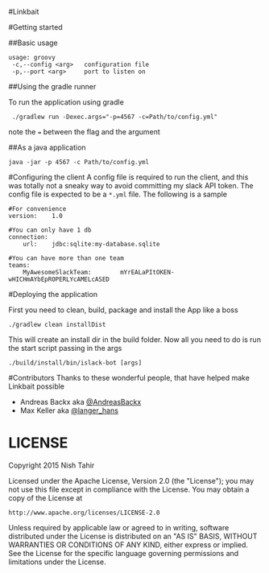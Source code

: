 #Linkbait

#Getting started

##Basic usage

```
usage: groovy
 -c,--config <arg>   configuration file
 -p,--port <arg>     port to listen on

```

##Using the gradle runner

To run the application using gradle

```
 ./gradlew run -Dexec.args="-p=4567 -c=Path/to/config.yml"
```

note the `=` between the flag and the argument

##As a java application
```
java -jar -p 4567 -c Path/to/config.yml
```

#Configuring the client
A config file is required to run the client, and this was totally not a sneaky way to avoid committing my slack API token.
The config file is expected to be a `*.yml` file. The following is a sample

```
#For convenience
version:    1.0

#You can only have 1 db
connection:
    url:    jdbc:sqlite:my-database.sqlite

#You can have more than one team
teams:
    MyAwesomeSlackTeam:        mYrEALaPItOKEN-wHICHmAYbEpROPERLYcAMELcASED

```

#Deploying the application

First you need to clean, build, package and install the App like a boss

```
./gradlew clean installDist
```

This will create an install dir in the build folder. Now all you need to do
is run the start script passing in the args

```
./build/install/bin/islack-bot [args]
```

#Contributors
Thanks to these wonderful people, that have helped make Linkbait possible

* Andreas Backx aka [@AndreasBackx](https://twitter.com/AndreasBackx)
* Max Keller aka [@langer_hans](https://twitter.com/langer_hans)

LICENSE
=======

Copyright 2015 Nish Tahir

Licensed under the Apache License, Version 2.0 (the "License");
you may not use this file except in compliance with the License.
You may obtain a copy of the License at

    http://www.apache.org/licenses/LICENSE-2.0

Unless required by applicable law or agreed to in writing, software
distributed under the License is distributed on an "AS IS" BASIS,
WITHOUT WARRANTIES OR CONDITIONS OF ANY KIND, either express or implied.
See the License for the specific language governing permissions and
limitations under the License.

